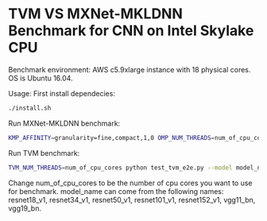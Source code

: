 # TVM VS MXNet-MKLDNN Benchmark for CNN on Intel Skylake CPU

Benchmark environment: AWS c5.9xlarge instance with 18 physical cores. OS is Ubuntu 16.04.

Usage:
First install dependecies:
```bash
./install.sh
```
Run MXNet-MKLDNN benchmark:
```bash
KMP_AFFINITY=granularity=fine,compact,1,0 OMP_NUM_THREADS=num_of_cpu_cores python test_mkl_e2e.py --model model_name
```
Run TVM benchmark:
```bash
TVM_NUM_THREADS=num_of_cpu_cores python test_tvm_e2e.py --model model_name
```
Change num_of_cpu_cores to be the number of cpu cores you want to use for benchmark. model_name can come from the following names: resnet18_v1, resnet34_v1, resnet50_v1, resnet101_v1, resnet152_v1, vgg11_bn, vgg19_bn.
